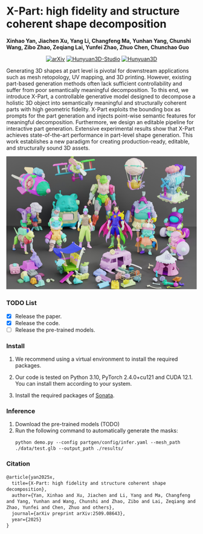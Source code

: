 # X-Part: high fidelity and structure coherent shape decomposition

**Xinhao Yan, Jiachen Xu, Yang Li, Changfeng Ma, Yunhan Yang, Chunshi Wang, Zibo Zhao, Zeqiang Lai, Yunfei Zhao, Zhuo Chen, Chunchao Guo**

<div align="center">

[![arXiv](https://img.shields.io/badge/arXiv-2509.08643-red)](https://arxiv.org/abs/2509.08643)
[![Hunyuan3D-Studio](https://img.shields.io/badge/Hunyuan3D-Studio-yellow)](https://3d.hunyuan.tencent.com/studio)
[![Hunyuan3D](https://img.shields.io/badge/Hunyuan-3D-blue)](https://3d.hunyuan.tencent.com)

</div>

Generating 3D shapes at part level is pivotal for downstream applications such as mesh retopology, UV mapping, and 3D printing. However, existing part-based generation methods often lack sufficient controllability and suffer from poor semantically meaningful decomposition. To this end, we introduce X-Part, a controllable generative model designed to decompose a holistic 3D object into semantically meaningful and structurally coherent parts with high geometric fidelity. X-Part exploits the bounding box as prompts for the part generation and injects point-wise semantic features for meaningful decomposition. Furthermore, we design an editable pipeline for interactive part generation. Extensive experimental results show that X-Part achieves state-of-the-art performance in part-level shape generation. This work establishes a new paradigm for creating production-ready, editable, and structurally sound 3D assets.

![Teaser](./assets/teaser.jpg)

### TODO List 
- [X] Release the paper.
- [X] Release the code.
- [ ] Release the pre-trained models.

### Install 
1.  We recommend using a virtual environment to install the required packages. 

2. Our code is tested on Python 3.10, PyTorch 2.4.0+cu121 and CUDA 12.1. You can install them according to your system.

3. Install the required packages of [Sonata](https://github.com/facebookresearch/sonata).

<!-- 4. Then you can install the package by running:
    ```
    pip install viser fpsample trimesh numba
    ``` -->

### Inference
1. Download the pre-trained models (TODO)
2. Run the following command to automatically generate the masks:
    ```
    python demo.py --config partgen/config/infer.yaml --mesh_path ./data/test.glb --output_path ./results/
    ```



### Citation
```
@article{yan2025x,
  title={X-Part: high fidelity and structure coherent shape decomposition},
  author={Yan, Xinhao and Xu, Jiachen and Li, Yang and Ma, Changfeng and Yang, Yunhan and Wang, Chunshi and Zhao, Zibo and Lai, Zeqiang and Zhao, Yunfei and Chen, Zhuo and others},
  journal={arXiv preprint arXiv:2509.08643},
  year={2025}
}
```